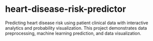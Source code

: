 # heart-disease-risk-predictor
Predicting heart disease risk using patient clinical data with interactive analytics and probability visualization. This project demonstrates data preprocessing, machine learning prediction, and data visualization. 
